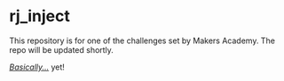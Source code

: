 # rj_inject

This repository is for one of the challenges set by Makers Academy. The repo will be updated shortly.

[*Basically...*](https://raw.githubusercontent.com/jwhyte88/LearnRubyTheHardWay/master/Images/NothingToSeeHere.jpg) yet!